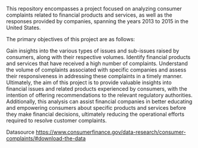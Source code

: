 This repository encompasses a project focused on analyzing consumer complaints related to financial products and services, as well as the responses provided by companies, spanning the years 2013 to 2015 in the United States.

The primary objectives of this project are as follows:

Gain insights into the various types of issues and sub-issues raised by consumers, along with their respective volumes.
Identify financial products and services that have received a high number of complaints.
Understand the volume of complaints associated with specific companies and assess their responsiveness in addressing these complaints in a timely manner.
Ultimately, the aim of this project is to provide valuable insights into financial issues and related products experienced by consumers, with the intention of offering recommendations to the relevant regulatory authorities. Additionally, this analysis can assist financial companies in better educating and empowering consumers about specific products and services before they make financial decisions, ultimately reducing the operational efforts required to resolve customer complaints.

Datasource https://www.consumerfinance.gov/data-research/consumer-complaints/#download-the-data




